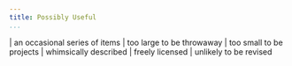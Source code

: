 ```yaml
---
title: Possibly Useful
...
```


| an occasional series of items
| too large to be throwaway
| too small to be projects
| whimsically described
| freely licensed
| unlikely to be revised
